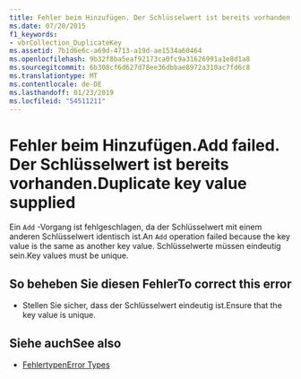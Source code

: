 ```yaml
---
title: Fehler beim Hinzufügen. Der Schlüsselwert ist bereits vorhanden.
ms.date: 07/20/2015
f1_keywords:
- vbrCollection_DuplicateKey
ms.assetid: 7b1d6e6c-a69d-4713-a19d-ae1534a60464
ms.openlocfilehash: 9b32f8ba5eaf92173ca0fc9a31626991a1e8d1a8
ms.sourcegitcommit: 6b308cf6d627d78ee36dbbae8972a310ac7fd6c8
ms.translationtype: MT
ms.contentlocale: de-DE
ms.lasthandoff: 01/23/2019
ms.locfileid: "54511211"
---
```

# <a name="add-failed-duplicate-key-value-supplied"></a><span data-ttu-id="5c044-103">Fehler beim Hinzufügen.</span><span class="sxs-lookup"><span data-stu-id="5c044-103">Add failed.</span></span> <span data-ttu-id="5c044-104">Der Schlüsselwert ist bereits vorhanden.</span><span class="sxs-lookup"><span data-stu-id="5c044-104">Duplicate key value supplied</span></span>
<span data-ttu-id="5c044-105">Ein `Add` -Vorgang ist fehlgeschlagen, da der Schlüsselwert mit einem anderen Schlüsselwert identisch ist.</span><span class="sxs-lookup"><span data-stu-id="5c044-105">An `Add` operation failed because the key value is the same as another key value.</span></span> <span data-ttu-id="5c044-106">Schlüsselwerte müssen eindeutig sein.</span><span class="sxs-lookup"><span data-stu-id="5c044-106">Key values must be unique.</span></span>  
  
## <a name="to-correct-this-error"></a><span data-ttu-id="5c044-107">So beheben Sie diesen Fehler</span><span class="sxs-lookup"><span data-stu-id="5c044-107">To correct this error</span></span>  
  
-   <span data-ttu-id="5c044-108">Stellen Sie sicher, dass der Schlüsselwert eindeutig ist.</span><span class="sxs-lookup"><span data-stu-id="5c044-108">Ensure that the key value is unique.</span></span>  
  
## <a name="see-also"></a><span data-ttu-id="5c044-109">Siehe auch</span><span class="sxs-lookup"><span data-stu-id="5c044-109">See also</span></span>
- [<span data-ttu-id="5c044-110">Fehlertypen</span><span class="sxs-lookup"><span data-stu-id="5c044-110">Error Types</span></span>](../../visual-basic/programming-guide/language-features/error-types.md)
